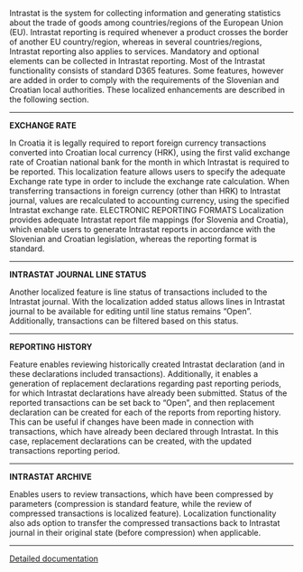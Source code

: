 Intrastat is the system for collecting information and generating statistics about the trade of goods among countries/regions of the European Union (EU). Intrastat reporting is required whenever a product crosses the border of another EU country/region, whereas in several countries/regions, Intrastat reporting also applies to services. Mandatory and optional elements can be collected in Intrastat reporting. Most of the Intrastat functionality consists of standard D365 features. Some features, however are added in order to comply with the requirements of the Slovenian and Croatian local authorities. These localized enhancements are described in the following section.

-----

**EXCHANGE RATE**
 

In Croatia it is legally required to report foreign currency transactions converted into Croatian local currency (HRK), using the first valid exchange rate of Croatian national bank for the month in which Intrastat is required to be reported. This localization feature allows users to specify the adequate Exchange rate type in order to include the exchange rate calculation. When transferring transactions in foreign currency (other than HRK) to Intrastat journal, values are recalculated to accounting currency, using the specified Intrastat exchange rate.
ELECTRONIC REPORTING FORMATS Localization provides adequate Intrastat report file mappings (for Slovenia and Croatia), which enable users to generate Intrastat reports in accordance with the Slovenian and Croatian legislation, whereas the reporting format is standard.

-----
**INTRASTAT JOURNAL LINE STATUS**

Another localized feature is line status of transactions included to the Intrastat journal. With the localization added status allows lines in Intrastat journal to be available for editing until line status remains “Open”. Additionally, transactions can be filtered based on this status.

-----
**REPORTING HISTORY**

Feature enables reviewing historically created Intrastat declaration (and in these declarations included transactions). Additionally, it enables a generation of replacement declarations regarding past reporting periods, for which Intrastat declarations have already been submitted. Status of the reported transactions can be set back to “Open”, and then replacement declaration can be created for each of the reports from reporting history. This can be useful if changes have been made in connection with transactions, which have already been declared through Intrastat. In this case, replacement declarations can be created, with the updated transactions reporting period.

-----
**INTRASTAT ARCHIVE**

Enables users to review transactions, which have been compressed by parameters (compression is standard feature, while the review of compressed transactions is localized feature). Localization functionality also ads option to transfer the compressed transactions back to Intrastat journal in their original state (before compression) when applicable.

-----

[Detailed documentation](http://axweb/D365O%20Localization%20Documents/D365O%20LOC_Intrastat.docx?Web=1)